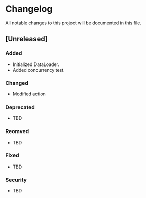# Changelog

All notable changes to this project will be documented in this file.

## [Unreleased]

### Added

- Initialized DataLoader.
- Added concurrency test.

### Changed

- Modified action

### Deprecated

- TBD

### Reomved

- TBD

### Fixed

- TBD

### Security

- TBD
